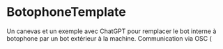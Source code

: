 # BotophoneTemplate

Un canevas et un exemple avec ChatGPT pour remplacer le bot interne à botophone par un bot extérieur à la machine.
Communication via OSC (
